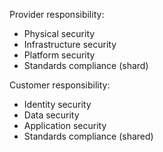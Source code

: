 Provider responsibility:
- Physical security
- Infrastructure security
- Platform security
- Standards compliance (shard)

Customer responsibility:
- Identity security
- Data security
- Application security
- Standards compliance (shared)